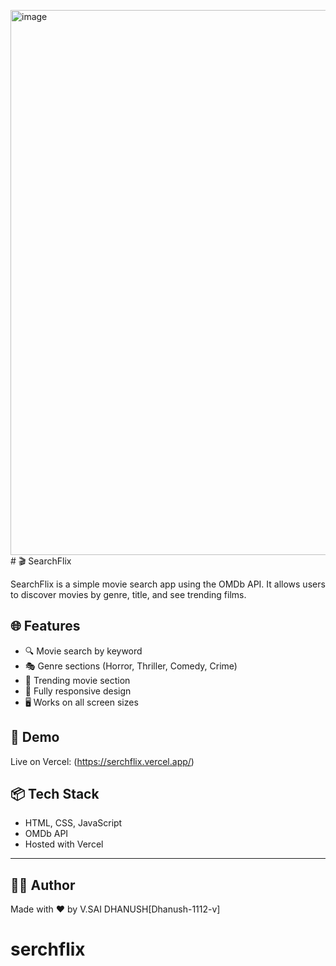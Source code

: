 <img width="1901" height="872" alt="image" src="https://github.com/user-attachments/assets/2f870d02-8f01-4618-87e2-5ab4d9daf9e6" /># 🎬 SearchFlix

SearchFlix is a simple movie search app using the OMDb API. It allows users to discover movies by genre, title, and see trending films.

## 🌐 Features

- 🔍 Movie search by keyword
- 🎭 Genre sections (Horror, Thriller, Comedy, Crime)
- 🍿 Trending movie section
- 📱 Fully responsive design
- 🖥️ Works on all screen sizes

## 🚀 Demo

Live on Vercel: (https://serchflix.vercel.app/)


## 📦 Tech Stack

- HTML, CSS, JavaScript
- OMDb API
- Hosted with Vercel

---

## 👨‍💻 Author

Made with ❤️ by V.SAI DHANUSH[Dhanush-1112-v]
# serchflix
